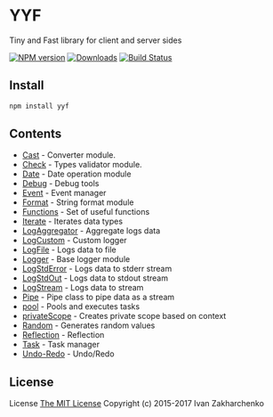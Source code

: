 # YYF

Tiny and Fast library for client and server sides

[![NPM version][npm-image]][npm-url]
[![Downloads][downloads-image]][npm-url]
[![Build Status][travis-image]][travis-url]

 ## Install
 ```bash
 npm install yyf
 ```

## Contents
- [Cast](docs/cast.md) - Converter module.
- [Check](docs/check.md) - Types validator module.
- [Date](docs/date.md) - Date operation module
- [Debug](docs/debug.md) - Debug tools
- [Event](docs/event.md) - Event manager
- [Format](docs/format.md) - String format module
- [Functions](docs/func.md) - Set of useful functions
- [Iterate](docs/iterate.md) - Iterates data types
- [LogAggregator](docs/log/aggregate.md) - Aggregate logs data
- [LogCustom](docs/log/custom.md) - Custom logger
- [LogFile](docs/log/file.md) - Logs data to file
- [Logger](docs/log/logger.md) - Base logger module
- [LogStdError](docs/log/stderr.md) - Logs data to stderr stream
- [LogStdOut](docs/log/stdout.md) - Logs data to stdout stream
- [LogStream](docs/log/stream.md) - Logs data to stream
- [Pipe](docs/pipe.md) - Pipe class to pipe data as a stream
- [pool](docs/pool.md) - Pools and executes tasks
- [privateScope](docs/private-scope.md) - Creates private scope based on context
- [Random](docs/random.md) - Generates random values
- [Reflection](docs/reflection.md) - Reflection
- [Task](docs/task.md) - Task manager
- [Undo-Redo](docs/undo-redo.md) - Undo/Redo

## License
License [The MIT License](http://opensource.org/licenses/MIT)
Copyright (c) 2015-2017 Ivan Zakharchenko

[downloads-image]: https://img.shields.io/npm/dm/yyf.svg
[npm-url]: https://www.npmjs.com/package/yyf
[npm-image]: https://img.shields.io/npm/v/yyf.svg
[travis-url]: https://travis-ci.org/3axap4eHko/yyf
[travis-image]: https://img.shields.io/travis/3axap4eHko/yyf/master.svg
